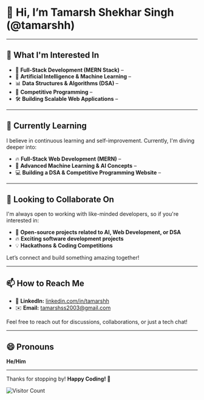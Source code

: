 # 👋 Hi, I’m Tamarsh Shekhar Singh (@tamarshh)  
---  

## 👀 What I'm Interested In  

- 🚀 **Full-Stack Development (MERN Stack)** – 
- 🤖 **Artificial Intelligence & Machine Learning** –  
- 📊 **Data Structures & Algorithms (DSA)** –  
- 🎯 **Competitive Programming** – 
- 🛠 **Building Scalable Web Applications** – 

---  

## 🌱 Currently Learning  

I believe in continuous learning and self-improvement. Currently, I'm diving deeper into:  
- 🔥 **Full-Stack Web Development (MERN)** –   
- 🧠 **Advanced Machine Learning & AI Concepts** – 
- 💻 **Building a DSA & Competitive Programming Website** –   

---  

## 💞️ Looking to Collaborate On  

I'm always open to working with like-minded developers, so if you're interested in:  
- 🤝 **Open-source projects related to AI, Web Development, or DSA**  
- 🔥 **Exciting software development projects**  
- 💡 **Hackathons & Coding Competitions**  

Let’s connect and build something amazing together!  

---  

## 📫 How to Reach Me  


- 💼 **LinkedIn:** [linkedin.com/in/tamarshh](https://www.linkedin.com/in/tamarshh)  
- ✉️ **Email:** tamarshss2003@gmail.com

Feel free to reach out for discussions, collaborations, or just a tech chat!  

---  

## 😄 Pronouns  
**He/Him**  

---  
Thanks for stopping by! **Happy Coding! 🚀**  


![Visitor Count](https://komarev.com/ghpvc/?tamarshh&color=blue)


